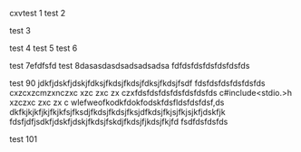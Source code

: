cxvtest 1
test 2

test 3

test 4
test 5
test 6

test 7efdfsfd
test 8dasasdasdsadsadsadsa
fdfdsfdsfdsfdsfdsfds

test 90
jdkfjdskfjdskjfdksjfkdsjfkdsjfdksjfkdsjfsdf
fdsfdsfdsfdsfdsfds
cxzcxzcmzxnczxc
xzc
zxc
zx
czxfdsfdsfdsfdsfdsfdsfds
c#include<stdio.>h
xzczxc
zxc
zx
c
wlefweofkodkfdokfodskfdsfldsfdsfdsf,ds
dkfkjkjkfjkjfkjkfsjfksdjfkdsjfkdsjfksjdfkdsjfkjsjfkjsjkfjdskfjk
fdsfjdfjsdkfjdskfjdskjfkdsjfskdjfkdsjfjkdsjfkjfd
fsdfdsfdsfds


test 101
